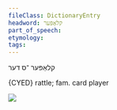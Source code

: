 ```yaml
---
fileClass: DictionaryEntry
headword: קלאַפּער
part_of_speech: 
etymology: 
tags: 
---
```

קלאַפּער
־ס
דער

{CYED}
rattle; fam. card player

![](https://ia902902.us.archive.org/9/items/Yiddish-Dialect-Maps/map%20-%20FoY3-98%20-%20pranik%20pralnik%20pratsh%20klaper.jpg)

